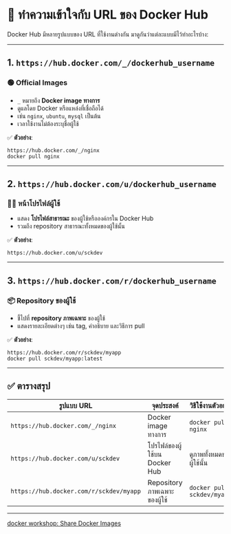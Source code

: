 
# 🔗 ทำความเข้าใจกับ URL ของ Docker Hub

Docker Hub มีหลายรูปแบบของ URL ที่ใช้งานต่างกัน มาดูกันว่าแต่ละแบบมีไว้ทำอะไรบ้าง:

---

## 1. `https://hub.docker.com/_/dockerhub_username`

### 🟢 Official Images

- `_` หมายถึง **Docker image ทางการ**
- ดูแลโดย Docker หรือแหล่งที่เชื่อถือได้
- เช่น `nginx`, `ubuntu`, `mysql` เป็นต้น
- เวลาใช้งานไม่ต้องระบุชื่อผู้ใช้

✅ **ตัวอย่าง**:
```
https://hub.docker.com/_/nginx
docker pull nginx
```

---

## 2. `https://hub.docker.com/u/dockerhub_username`

### 🧑‍💻 หน้าโปรไฟล์ผู้ใช้

- แสดง **โปรไฟล์สาธารณะ** ของผู้ใช้หรือองค์กรใน Docker Hub
- รวมถึง repository สาธารณะทั้งหมดของผู้ใช้นั้น

✅ **ตัวอย่าง**:
```
https://hub.docker.com/u/sckdev
```

---

## 3. `https://hub.docker.com/r/dockerhub_username`

### 📦 Repository ของผู้ใช้

- ชี้ไปที่ **repository ภาพเฉพาะ** ของผู้ใช้
- แสดงรายละเอียดต่างๆ เช่น tag, คำอธิบาย และวิธีการ pull

✅ **ตัวอย่าง**:
```
https://hub.docker.com/r/sckdev/myapp
docker pull sckdev/myapp:latest
```

---

## ✅ ตารางสรุป

| รูปแบบ URL                             | จุดประสงค์                             | วิธีใช้งานตัวอย่าง         |
|----------------------------------------|------------------------------------------|------------------------------|
| `https://hub.docker.com/_/nginx`       | Docker image ทางการ                     | `docker pull nginx`          |
| `https://hub.docker.com/u/sckdev`      | โปรไฟล์ของผู้ใช้บน Docker Hub          | ดูภาพทั้งหมดของผู้ใช้นั้น   |
| `https://hub.docker.com/r/sckdev/myapp`| Repository ภาพเฉพาะของผู้ใช้           | `docker pull sckdev/myapp`   |

---

[docker workshop: Share Docker Images](./docker_workshop.md#share-docker-imagesenth)
